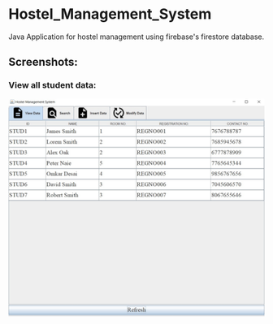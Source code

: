 # Hostel_Management_System
Java Application for hostel management using firebase's firestore database.

## Screenshots:
### View all student data:
![](https://github.com/aniruddhathorat123/Hostel_Management_System/blob/main/screenshots/view.jpg?raw=true)
